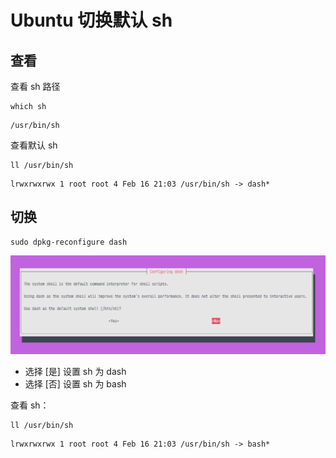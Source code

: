 # Ubuntu 切换默认 sh


<!--more-->

## 查看

查看 sh 路径

```shell
which sh
```

```text
/usr/bin/sh
```

查看默认 sh

```shell
ll /usr/bin/sh
```

```text
lrwxrwxrwx 1 root root 4 Feb 16 21:03 /usr/bin/sh -> dash*
```

## 切换

```shell
sudo dpkg-reconfigure dash
```

![package configure](sh.png)

- 选择 [是] 设置 sh 为 dash
- 选择 [否] 设置 sh 为 bash

查看 sh：

```shell
ll /usr/bin/sh
```

```text
lrwxrwxrwx 1 root root 4 Feb 16 21:03 /usr/bin/sh -> bash*
```

